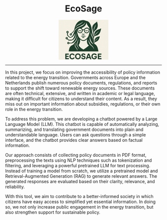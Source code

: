 <h1 align="center">EcoSage</h1>

<p align="center">
  <img src="frontend/logo_full.png" alt="Project logo" width="160">
</p>

<hr>

<p>
In this project, we focus on improving the accessibility of policy information related to the energy transition. Governments across Europe and the Netherlands publish numerous policy documents, regulations, and reports to support the shift toward renewable energy sources. These documents are often technical, extensive, and written in academic or legal language, making it difficult for citizens to understand their content. As a result, they miss out on important information about subsidies, regulations, or their own role in the energy transition.
</p>

<p>
To address this problem, we are developing a chatbot powered by a Large Language Model (LLM). This chatbot is capable of automatically analyzing, summarizing, and translating government documents into plain and understandable language. Users can ask questions through a simple interface, and the chatbot provides clear answers based on factual information.
</p>

<p>
Our approach consists of collecting policy documents in PDF format, preprocessing the texts using NLP techniques such as tokenization and filtering, and leveraging a powerful pretrained LLM for text processing. Instead of training a model from scratch, we utilize a pretrained model and Retrieval-Augmented Generation (RAG) to generate relevant answers. The generated responses are evaluated based on their clarity, relevance, and reliability.
</p>

<p>
With this tool, we aim to contribute to a better-informed society in which citizens have easy access to simplified yet essential information. In doing so, we not only increase public engagement in the energy transition, but also strengthen support for sustainable policy.
</p>
